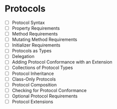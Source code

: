 # Protocols

- [ ] Protocol Syntax
- [ ] Property Requirements
- [ ] Method Requirements
- [ ] Mutating Method Requirements
- [ ] Initializer Requirements
- [ ] Protocols as Types
- [ ] Delegation
- [ ] Adding Protocol Conformance with an Extension
- [ ] Collections of Protocol Types
- [ ] Protocol Inheritance
- [ ] Class-Only Protocols
- [ ] Protocol Composition
- [ ] Checking for Protocol Conformance
- [ ] Optional Protocol Requirements
- [ ] Protocol Extensions
